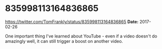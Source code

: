 # 835998113164836865
https://twitter.com/TomFrankly/status/835998113164836865
**Date:** 2017-02-26

One important thing I've learned about YouTube - even if a video doesn't do amazingly well, it can still trigger a boost on another video.
